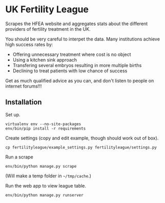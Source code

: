 # UK Fertility League

Scrapes the HFEA website and aggregates stats about the different providers of fertility treatment in the UK.

You should be very careful to interpet the data.  Many institutions achieve high success rates by:

  - Offering unnecessary treatment where cost is no object
  - Using a kitchen sink approach
  - Transfering several embryos resulting in more multiple births
  - Declining to treat patients with low chance of success

Get as much qualified advice as you can, and don't listen to people on internet forums!!!

## Installation

Set up.

```
virtualenv env --no-site-packages
env/bin/pip install -r requirements
```

Create settings (copy and edit example, though should work out of box).

```
cp fertilityleague/example_settings.py fertilityleague/settings.py
```

Run a scrape

```
env/bin/python manage.py scrape
```

(Will make a temp folder in `~/tmp/cache`.)


Run the web app to view league table.

```
env/bin/python manage.py runserver
```

